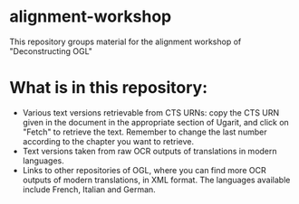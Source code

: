 # alignment-workshop
This repository groups material for the alignment workshop of "Deconstructing OGL" 

# What is in this repository:  
* Various text versions retrievable from CTS URNs: copy the CTS URN given in the document in the appropriate section of Ugarit, and click on "Fetch" to retrieve the text. Remember to change the last number according to the chapter you want to retrieve. 
* Text versions taken from raw OCR outputs of translations in modern languages. 
* Links to other repositories of OGL, where you can find more OCR outputs of modern translations, in XML format. The languages available include French, Italian and German.  
